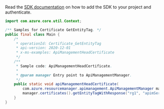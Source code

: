 Read the [SDK documentation](https://github.com/Azure/azure-sdk-for-java/blob/azure-resourcemanager-apimanagement_1.0.0-beta.2/sdk/apimanagement/azure-resourcemanager-apimanagement/README.md) on how to add the SDK to your project and authenticate.

```java
import com.azure.core.util.Context;

/** Samples for Certificate GetEntityTag. */
public final class Main {
    /*
     * operationId: Certificate_GetEntityTag
     * api-version: 2020-12-01
     * x-ms-examples: ApiManagementHeadCertificate
     */
    /**
     * Sample code: ApiManagementHeadCertificate.
     *
     * @param manager Entry point to ApiManagementManager.
     */
    public static void apiManagementHeadCertificate(
        com.azure.resourcemanager.apimanagement.ApiManagementManager manager) {
        manager.certificates().getEntityTagWithResponse("rg1", "apimService1", "templateCert1", Context.NONE);
    }
}
```
